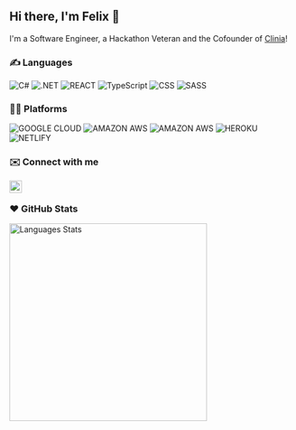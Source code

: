 ## Hi there, I'm Felix 👋
I'm a Software Engineer, a Hackathon Veteran and the Cofounder of [Clinia](https://clinia.com/en-ca)!

### ✍️ Languages
![C#](https://img.shields.io/badge/-C%23-6A1677?style=flat&logo=csharp&logoColor=white)
![.NET](https://img.shields.io/badge/.NET-5C2D91?style=flat&logo=.net&logoColor=white)
![REACT](https://img.shields.io/badge/React-20232A?style=flat&logo=react&logoColor=61DAFB)
![TypeScript](https://img.shields.io/badge/-TypeScript-2f74c0?style=flat&logo=typescript&logoColor=white)
![CSS](https://img.shields.io/badge/-CSS-254bdd?style=flat&logo=css3)
![SASS](https://img.shields.io/badge/Sass-CC6699?style=flat&logo=sass&logoColor=white)

### 🧑‍💻 Platforms
![GOOGLE CLOUD](https://img.shields.io/badge/Google_Cloud-4285F4?style=flat&logo=google-cloud&logoColor=white)
![AMAZON AWS](https://img.shields.io/badge/Amazon_AWS-232F3E?style=flat&logo=amazon-aws&logoColor=white)
![AMAZON AWS](https://img.shields.io/badge/Vercel-000000?style=flat&logo=vercel&logoColor=white)
![HEROKU](https://img.shields.io/badge/Heroku-430098?style=flat&logo=heroku&logoColor=white)
![NETLIFY](https://img.shields.io/badge/Netlify-00C7B7?style=flat&logo=netlify&logoColor=white)


### ✉️ Connect with me
[<img align="left" alt="LinkedIn" width="22px" src="https://cdn.simpleicons.org/linkedin/0A66C2" />][linkedin]
<br />

### ❤️ GitHub Stats
<p float="left">
<img align="left" width="350' style="margin-top: -20px" alt="Languages Stats" src="https://github-readme-stats-sigma-five.vercel.app/api/top-langs/?username=FelixLeChat&layout=compact&hide=python" />
<br /></p>

[clinia]: https://clinia.com
[linkedin]: https://www.linkedin.com/in/felixlrc/
